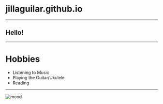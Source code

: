 # jillaguilar.github.io
---
## Hello!
---
# **Hobbies**
- Listening to Music
- Playing the Guitar/Ukulele
- Reading
---
![mood](https://i.pinimg.com/564x/39/e9/d4/39e9d4cc89b4a155ffe478ca968b75d3.jpg)

